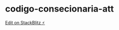 # codigo-consecionaria-att

[Edit on StackBlitz ⚡️](https://stackblitz.com/edit/sass-tutorial-5qy4fx)